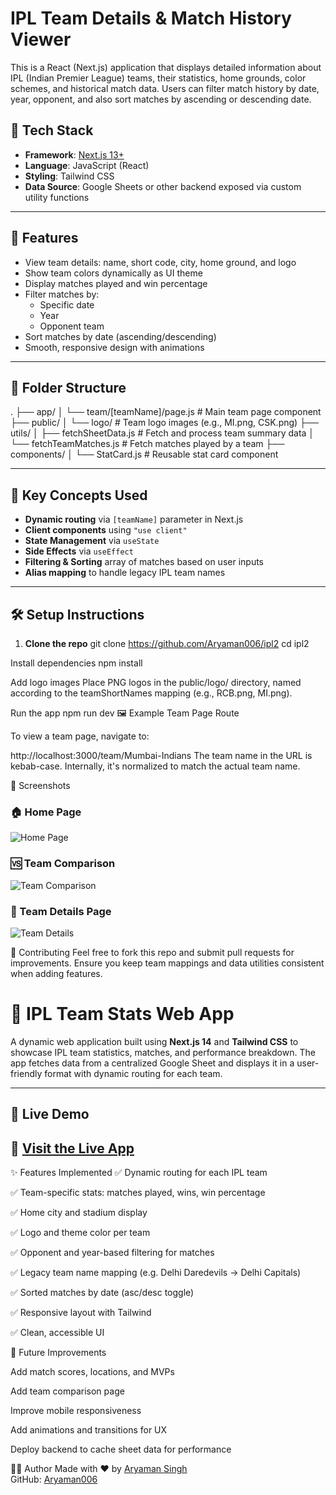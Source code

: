 # IPL Team Details & Match History Viewer

This is a React (Next.js) application that displays detailed information about IPL (Indian Premier League) teams, their statistics, home grounds, color schemes, and historical match data. Users can filter match history by date, year, opponent, and also sort matches by ascending or descending date.

## 🔧 Tech Stack

- **Framework**: [Next.js 13+](https://nextjs.org/)
- **Language**: JavaScript (React)
- **Styling**: Tailwind CSS
- **Data Source**: Google Sheets or other backend exposed via custom utility functions

---

## 🚀 Features

- View team details: name, short code, city, home ground, and logo
- Show team colors dynamically as UI theme
- Display matches played and win percentage
- Filter matches by:
  - Specific date
  - Year
  - Opponent team
- Sort matches by date (ascending/descending)
- Smooth, responsive design with animations

---

## 📂 Folder Structure

.
├── app/
│ └── team/[teamName]/page.js # Main team page component
├── public/
│ └── logo/ # Team logo images (e.g., MI.png, CSK.png)
├── utils/
│ ├── fetchSheetData.js # Fetch and process team summary data
│ └── fetchTeamMatches.js # Fetch matches played by a team
├── components/
│ └── StatCard.js # Reusable stat card component


---

## 🧠 Key Concepts Used

- **Dynamic routing** via `[teamName]` parameter in Next.js
- **Client components** using `"use client"`
- **State Management** via `useState`
- **Side Effects** via `useEffect`
- **Filtering & Sorting** array of matches based on user inputs
- **Alias mapping** to handle legacy IPL team names

---

## 🛠️ Setup Instructions

1. **Clone the repo**
   git clone https://github.com/Aryaman006/ipl2
   cd ipl2

Install dependencies
npm install

Add logo images
Place PNG logos in the public/logo/ directory, named according to the teamShortNames mapping (e.g., RCB.png, MI.png).

Run the app
npm run dev
🖼️ Example Team Page Route

To view a team page, navigate to:

http://localhost:3000/team/Mumbai-Indians
The team name in the URL is kebab-case. Internally, it's normalized to match the actual team name.

📸 Screenshots

### 🏠 Home Page
![Home Page](screenshots/home.png)

### 🆚 Team Comparison
![Team Comparison](screenshots/team-comparision.png)

### 🏏 Team Details Page
![Team Details](screenshots/team-page.png)

🤝 Contributing
Feel free to fork this repo and submit pull requests for improvements. Ensure you keep team mappings and data utilities consistent when adding features.

# 🏏 IPL Team Stats Web App

A dynamic web application built using **Next.js 14** and **Tailwind CSS** to showcase IPL team statistics, matches, and performance breakdown. The app fetches data from a centralized Google Sheet and displays it in a user-friendly format with dynamic routing for each team.

---

## 🚀 Live Demo

🔗 [Visit the Live App](https://ipl2-mauve.vercel.app)
---

✨ Features Implemented
✅ Dynamic routing for each IPL team

✅ Team-specific stats: matches played, wins, win percentage

✅ Home city and stadium display

✅ Logo and theme color per team

✅ Opponent and year-based filtering for matches

✅ Legacy team name mapping (e.g. Delhi Daredevils → Delhi Capitals)

✅ Sorted matches by date (asc/desc toggle)

✅ Responsive layout with Tailwind

✅ Clean, accessible UI

🧠 Future Improvements

 Add match scores, locations, and MVPs

 Add team comparison page

 Improve mobile responsiveness

 Add animations and transitions for UX

 Deploy backend to cache sheet data for performance

👨‍💻 Author
Made with ❤️ by [Aryaman Singh](https://aryamansingh005.vercel.app)  
GitHub: [Aryaman006](https://github.com/Aryaman006)
